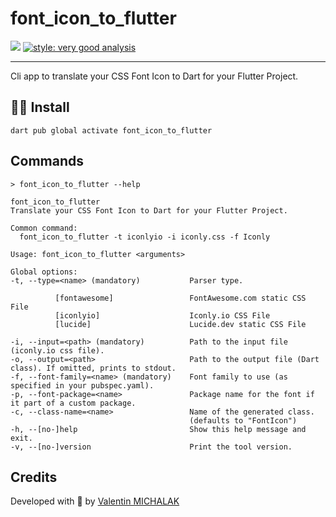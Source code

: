font_icon_to_flutter
===

[![](https://img.shields.io/pub/v/font_icon_to_flutter.svg)](https://pub.dev/packages/font_icon_to_flutter)
[![style: very good analysis](https://img.shields.io/badge/style-very_good_analysis-B22C89.svg)](https://pub.dev/packages/very_good_analysis)

---

Cli app to translate your CSS Font Icon to Dart for your Flutter Project.

## 🧑‍💻 Install

```shell
dart pub global activate font_icon_to_flutter
```

## Commands

```shell
> font_icon_to_flutter --help

font_icon_to_flutter
Translate your CSS Font Icon to Dart for your Flutter Project.

Common command:
  font_icon_to_flutter -t iconlyio -i iconly.css -f Iconly

Usage: font_icon_to_flutter <arguments>

Global options:
-t, --type=<name> (mandatory)           Parser type.

          [fontawesome]                 FontAwesome.com static CSS File
          [iconlyio]                    Iconly.io CSS File
          [lucide]                      Lucide.dev static CSS File

-i, --input=<path> (mandatory)          Path to the input file (iconly.io css file).
-o, --output=<path>                     Path to the output file (Dart class). If omitted, prints to stdout.
-f, --font-family=<name> (mandatory)    Font family to use (as specified in your pubspec.yaml).
-p, --font-package=<name>               Package name for the font if it part of a custom package.
-c, --class-name=<name>                 Name of the generated class.
                                        (defaults to "FontIcon")
-h, --[no-]help                         Show this help message and exit.
-v, --[no-]version                      Print the tool version.
```

## Credits

Developed with 💙 by [Valentin MICHALAK](https://vmichalak.com)